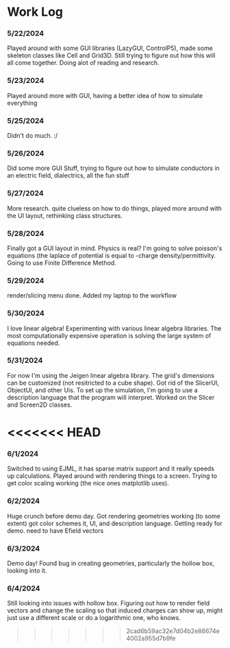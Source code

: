 # Work Log

### 5/22/2024

Played around with some GUI libraries (LazyGUI, ControlP5), made some skeleton classes like Cell and Grid3D. Still trying to figure out how this will all come together. Doing alot of reading and research.

### 5/23/2024

Played around more with GUI, having a better idea of how to simulate everything

### 5/25/2024

Didn't do much. :/

### 5/26/2024

Did some more GUI Stuff, trying to figure out how to simulate conductors in an electric field, dialectrics, all the fun stuff

### 5/27/2024

More research. quite clueless on how to do things, played more around with the UI layout, rethinking class structures.

### 5/28/2024

Finally got a GUI layout in mind. Physics is real? I'm going to solve poisson's equations (the laplace of potential is equal to -charge density/permittivity. Going to use Finite Difference Method.

### 5/29/2024

render/slicing menu done. Added my laptop to the workflow

### 5/30/2024

I love linear algebra! Experimenting with various linear algebra libraries.
The most computationally expensive operation is solving the large system of equations needed. 

### 5/31/2024

For now I'm using the Jeigen linear algebra library. The grid's dimensions can be customized (not resitricted to a cube shape).
Got rid of the SlicerUI, ObjectUI, and other Uis. To set up the simulation, I'm going to use a description language that the program
will interpret. Worked on the Slicer and Screen2D classes. 

<<<<<<< HEAD
=======
### 6/1/2024

Switched to using EJML, it has sparse matrix support and it really speeds up calculations. Played around with rendering things to a screen. Trying to get color scaling working (the nice ones matplotlib uses). 

### 6/2/2024

Huge crunch before demo day. Got rendering geometries working (to some extent) got color schemes it, UI, and description language. Getting ready for demo. need to have Efield vectors

### 6/3/2024

Demo day! Found bug in creating geometries, particularly the hollow box, looking into it.

### 6/4/2024

Still looking into issues with hollow box. Figuring out how to render field vectors and change the scaling so that induced charges can show up, might just use a different scale or do a logarithmic one, who knows. 

>>>>>>> 2cad6b59ac32e7d04b2e86674e4002a955d7b9fe

